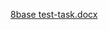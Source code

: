 [8base test-task.docx](https://github.com/NikitaSemenovV/Test8base/files/8086461/8base.test-task.docx)

